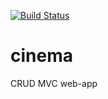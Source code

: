 [![Build Status](https://travis-ci.org/777Egor777/cinema.svg?branch=master)](https://travis-ci.org/777Egor777/cinema)

# cinema

CRUD MVC web-app